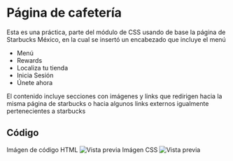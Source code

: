 # Página de cafetería 
Esta es una práctica, parte del módulo de CSS usando de base la página de Starbucks México, en la cual se insertó un encabezado que incluye el menú
- Menú
- Rewards
- Localiza tu tienda
- Inicia Sesión
- Únete ahora

El contenido incluye secciones con imágenes y links que redirigen hacia la misma página de starbucks o hacia algunos links externos igualmente pertenecientes a starbucks

## Código
Imágen de código HTML
![Vista previa](https://i.postimg.cc/V6y5Jh07/inicioS.png)
Imágen CSS
![Vista previa](https://i.postimg.cc/d06S1bfF/cssS.png)
